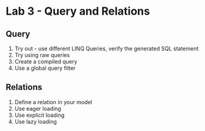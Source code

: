 # Lab 3 - Query and Relations

## Query

1. Try out - use different LINQ Queries, verify the generated SQL statement
1. Try using raw queries
1. Create a compiled query
1. Use a global query filter

## Relations

1. Define a relation in your model
1. Use eager loading
1. Use explicit loading
1. Use lazy loading